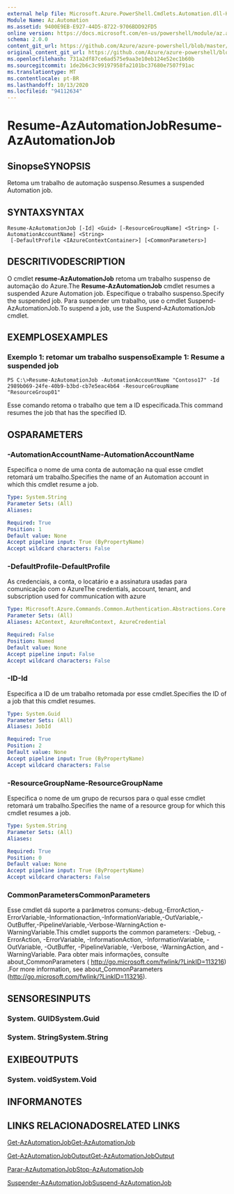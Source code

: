 ```yaml
---
external help file: Microsoft.Azure.PowerShell.Cmdlets.Automation.dll-Help.xml
Module Name: Az.Automation
ms.assetid: 9400E9EB-E927-44D5-8722-9706BDD92FD5
online version: https://docs.microsoft.com/en-us/powershell/module/az.automation/resume-azautomationjob
schema: 2.0.0
content_git_url: https://github.com/Azure/azure-powershell/blob/master/src/Automation/Automation/help/Resume-AzAutomationJob.md
original_content_git_url: https://github.com/Azure/azure-powershell/blob/master/src/Automation/Automation/help/Resume-AzAutomationJob.md
ms.openlocfilehash: 731a2df87ce6ad575e9aa3e10eb124e52ec1b60b
ms.sourcegitcommit: 1de2b6c3c99197958fa2101bc37680e7507f91ac
ms.translationtype: MT
ms.contentlocale: pt-BR
ms.lasthandoff: 10/13/2020
ms.locfileid: "94112634"
---
```

# <span data-ttu-id="72203-101">Resume-AzAutomationJob</span><span class="sxs-lookup"><span data-stu-id="72203-101">Resume-AzAutomationJob</span></span>

## <span data-ttu-id="72203-102">Sinopse</span><span class="sxs-lookup"><span data-stu-id="72203-102">SYNOPSIS</span></span>
<span data-ttu-id="72203-103">Retoma um trabalho de automação suspenso.</span><span class="sxs-lookup"><span data-stu-id="72203-103">Resumes a suspended Automation job.</span></span>

## <span data-ttu-id="72203-104">SYNTAX</span><span class="sxs-lookup"><span data-stu-id="72203-104">SYNTAX</span></span>

```
Resume-AzAutomationJob [-Id] <Guid> [-ResourceGroupName] <String> [-AutomationAccountName] <String>
 [-DefaultProfile <IAzureContextContainer>] [<CommonParameters>]
```

## <span data-ttu-id="72203-105">DESCRITIVO</span><span class="sxs-lookup"><span data-stu-id="72203-105">DESCRIPTION</span></span>
<span data-ttu-id="72203-106">O cmdlet **resume-AzAutomationJob** retoma um trabalho suspenso de automação do Azure.</span><span class="sxs-lookup"><span data-stu-id="72203-106">The **Resume-AzAutomationJob** cmdlet resumes a suspended Azure Automation job.</span></span>
<span data-ttu-id="72203-107">Especifique o trabalho suspenso.</span><span class="sxs-lookup"><span data-stu-id="72203-107">Specify the suspended job.</span></span>
<span data-ttu-id="72203-108">Para suspender um trabalho, use o cmdlet Suspend-AzAutomationJob.</span><span class="sxs-lookup"><span data-stu-id="72203-108">To suspend a job, use the Suspend-AzAutomationJob cmdlet.</span></span>

## <span data-ttu-id="72203-109">EXEMPLOS</span><span class="sxs-lookup"><span data-stu-id="72203-109">EXAMPLES</span></span>

### <span data-ttu-id="72203-110">Exemplo 1: retomar um trabalho suspenso</span><span class="sxs-lookup"><span data-stu-id="72203-110">Example 1: Resume a suspended job</span></span>
```
PS C:\>Resume-AzAutomationJob -AutomationAccountName "Contoso17" -Id 2989b069-24fe-40b9-b3bd-cb7e5eac4b64 -ResourceGroupName "ResourceGroup01"
```

<span data-ttu-id="72203-111">Esse comando retoma o trabalho que tem a ID especificada.</span><span class="sxs-lookup"><span data-stu-id="72203-111">This command resumes the job that has the specified ID.</span></span>

## <span data-ttu-id="72203-112">OS</span><span class="sxs-lookup"><span data-stu-id="72203-112">PARAMETERS</span></span>

### <span data-ttu-id="72203-113">-AutomationAccountName</span><span class="sxs-lookup"><span data-stu-id="72203-113">-AutomationAccountName</span></span>
<span data-ttu-id="72203-114">Especifica o nome de uma conta de automação na qual esse cmdlet retomará um trabalho.</span><span class="sxs-lookup"><span data-stu-id="72203-114">Specifies the name of an Automation account in which this cmdlet resume a job.</span></span>

```yaml
Type: System.String
Parameter Sets: (All)
Aliases:

Required: True
Position: 1
Default value: None
Accept pipeline input: True (ByPropertyName)
Accept wildcard characters: False
```

### <span data-ttu-id="72203-115">-DefaultProfile</span><span class="sxs-lookup"><span data-stu-id="72203-115">-DefaultProfile</span></span>
<span data-ttu-id="72203-116">As credenciais, a conta, o locatário e a assinatura usadas para comunicação com o Azure</span><span class="sxs-lookup"><span data-stu-id="72203-116">The credentials, account, tenant, and subscription used for communication with azure</span></span>

```yaml
Type: Microsoft.Azure.Commands.Common.Authentication.Abstractions.Core.IAzureContextContainer
Parameter Sets: (All)
Aliases: AzContext, AzureRmContext, AzureCredential

Required: False
Position: Named
Default value: None
Accept pipeline input: False
Accept wildcard characters: False
```

### <span data-ttu-id="72203-117">-ID</span><span class="sxs-lookup"><span data-stu-id="72203-117">-Id</span></span>
<span data-ttu-id="72203-118">Especifica a ID de um trabalho retomada por esse cmdlet.</span><span class="sxs-lookup"><span data-stu-id="72203-118">Specifies the ID of a job that this cmdlet resumes.</span></span>

```yaml
Type: System.Guid
Parameter Sets: (All)
Aliases: JobId

Required: True
Position: 2
Default value: None
Accept pipeline input: True (ByPropertyName)
Accept wildcard characters: False
```

### <span data-ttu-id="72203-119">-ResourceGroupName</span><span class="sxs-lookup"><span data-stu-id="72203-119">-ResourceGroupName</span></span>
<span data-ttu-id="72203-120">Especifica o nome de um grupo de recursos para o qual esse cmdlet retomará um trabalho.</span><span class="sxs-lookup"><span data-stu-id="72203-120">Specifies the name of a resource group for which this cmdlet resumes a job.</span></span>

```yaml
Type: System.String
Parameter Sets: (All)
Aliases:

Required: True
Position: 0
Default value: None
Accept pipeline input: True (ByPropertyName)
Accept wildcard characters: False
```

### <span data-ttu-id="72203-121">CommonParameters</span><span class="sxs-lookup"><span data-stu-id="72203-121">CommonParameters</span></span>
<span data-ttu-id="72203-122">Esse cmdlet dá suporte a parâmetros comuns:-debug,-ErrorAction,-ErrorVariable,-Informationaction,-InformationVariable,-OutVariable,-OutBuffer,-PipelineVariable,-Verbose-WarningAction e-WarningVariable.</span><span class="sxs-lookup"><span data-stu-id="72203-122">This cmdlet supports the common parameters: -Debug, -ErrorAction, -ErrorVariable, -InformationAction, -InformationVariable, -OutVariable, -OutBuffer, -PipelineVariable, -Verbose, -WarningAction, and -WarningVariable.</span></span> <span data-ttu-id="72203-123">Para obter mais informações, consulte about_CommonParameters ( http://go.microsoft.com/fwlink/?LinkID=113216) .</span><span class="sxs-lookup"><span data-stu-id="72203-123">For more information, see about_CommonParameters (http://go.microsoft.com/fwlink/?LinkID=113216).</span></span>

## <span data-ttu-id="72203-124">SENSORES</span><span class="sxs-lookup"><span data-stu-id="72203-124">INPUTS</span></span>

### <span data-ttu-id="72203-125">System. GUID</span><span class="sxs-lookup"><span data-stu-id="72203-125">System.Guid</span></span>

### <span data-ttu-id="72203-126">System. String</span><span class="sxs-lookup"><span data-stu-id="72203-126">System.String</span></span>

## <span data-ttu-id="72203-127">EXIBE</span><span class="sxs-lookup"><span data-stu-id="72203-127">OUTPUTS</span></span>

### <span data-ttu-id="72203-128">System. void</span><span class="sxs-lookup"><span data-stu-id="72203-128">System.Void</span></span>

## <span data-ttu-id="72203-129">INFORMA</span><span class="sxs-lookup"><span data-stu-id="72203-129">NOTES</span></span>

## <span data-ttu-id="72203-130">LINKS RELACIONADOS</span><span class="sxs-lookup"><span data-stu-id="72203-130">RELATED LINKS</span></span>

[<span data-ttu-id="72203-131">Get-AzAutomationJob</span><span class="sxs-lookup"><span data-stu-id="72203-131">Get-AzAutomationJob</span></span>](./Get-AzAutomationJob.md)

[<span data-ttu-id="72203-132">Get-AzAutomationJobOutput</span><span class="sxs-lookup"><span data-stu-id="72203-132">Get-AzAutomationJobOutput</span></span>](./Get-AzAutomationJobOutput.md)

[<span data-ttu-id="72203-133">Parar-AzAutomationJob</span><span class="sxs-lookup"><span data-stu-id="72203-133">Stop-AzAutomationJob</span></span>](./Stop-AzAutomationJob.md)

[<span data-ttu-id="72203-134">Suspender-AzAutomationJob</span><span class="sxs-lookup"><span data-stu-id="72203-134">Suspend-AzAutomationJob</span></span>](./Suspend-AzAutomationJob.md)


